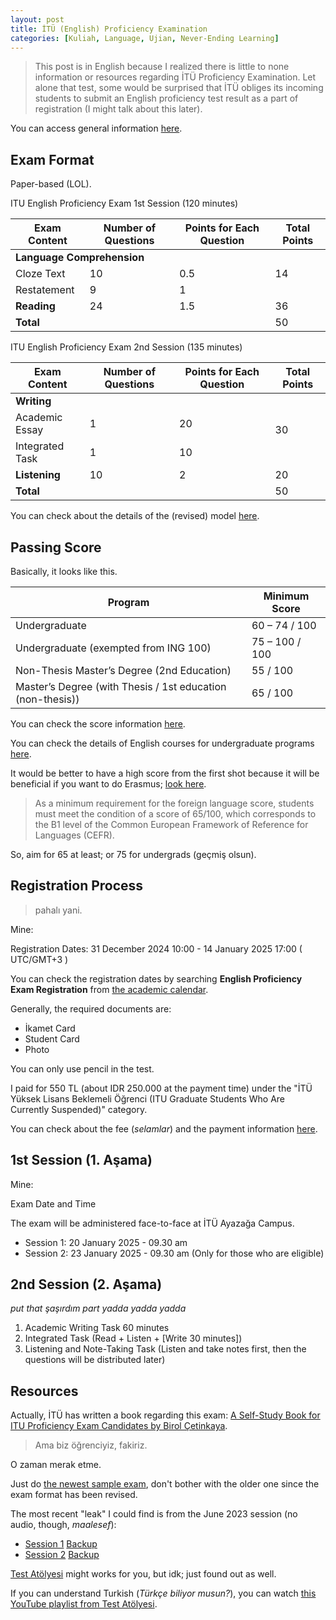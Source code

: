 ```yaml
---
layout: post
title: İTÜ (English) Proficiency Examination
categories: [Kuliah, Language, Ujian, Never-Ending Learning]
---
```


> This post is in English because I realized there is little to none information or resources regarding İTÜ Proficiency Examination. Let alone that test, some would be surprised that İTÜ obliges its incoming students to submit an English proficiency test result as a part of registration (I might talk about this later).

You can access general information [here](https://www.sis.itu.edu.tr/onkayitlar/english_exam/index_en.php).

## Exam Format

Paper-based (LOL).

ITU English Proficiency Exam 1st Session (120 minutes)

<table><thead>
  <tr>
    <th>Exam Content</th>
    <th>Number of Questions</th>
    <th>Points for Each Question</th>
    <th>Total Points</th>
  </tr></thead>
<tbody>
  <tr>
    <td colspan="3"><b>Language Comprehension</b></td>
    <td rowspan="3">14</td>
  </tr>
  <tr>
    <td>Cloze Text</td>
    <td>10</td>
    <td>0.5</td>
  </tr>
  <tr>
    <td>Restatement</td>
    <td>9</td>
    <td>1</td>
  </tr>
  <tr>
    <td><b>Reading</b></td>
    <td>24</td>
    <td>1.5</td>
    <td>36</td>
  </tr>
  <tr>
    <td colspan="3"><b>Total</b></td>
    <td>50</td>
  </tr>
</tbody>
</table>

ITU English Proficiency Exam 2nd Session (135 minutes)

<table><thead>
  <tr>
    <th>Exam Content</th>
    <th>Number of Questions</th>
    <th>Points for Each Question</th>
    <th>Total Points</th>
  </tr></thead>
<tbody>
  <tr>
    <td colspan="3"><b>Writing</b></td>
    <td rowspan="3">30</td>
  </tr>
  <tr>
    <td>Academic Essay</td>
    <td>1</td>
    <td>20</td>
  </tr>
  <tr>
    <td>Integrated Task</td>
    <td>1</td>
    <td>10</td>
  </tr>
  <tr>
    <td><b>Listening</b></td>
    <td>10</td>
    <td>2</td>
    <td>20</td>
  </tr>
  <tr>
    <td colspan="3"><b>Total</b></td>
    <td>50</td>
  </tr>
</tbody>
</table>

You can check about the details of the (revised) model [here](https://ydy.itu.edu.tr/en/programs/undergraduate-preparatory-program/proficiency-exam).

## Passing Score

Basically, it looks like this.

| Program                                                    | Minimum Score  |
|------------------------------------------------------------|----------------|
| Undergraduate                                              | 60 – 74 / 100  |
| Undergraduate (exempted from ING 100)                      | 75 – 100 / 100 |
| Non-Thesis Master’s Degree (2nd Education)                 | 55 / 100       |
| Master’s Degree (with Thesis / 1st education (non-thesis)) | 65 / 100       |

You can check the score information [here](https://www.sis.itu.edu.tr/EN/regulations/valid-english-tests-and-minimum-scores.php).

You can check the details of English courses for undergraduate programs [here](https://ydy.itu.edu.tr/en/programs/advanced-english).

It would be better to have a high score from the first shot because it will be beneficial if you want to do Erasmus; [look here](https://erasmus.itu.edu.tr/en/student-mobility-for-studies/ka131-program_countries/outgoing/application).

> As a minimum requirement for the foreign language score, students must meet the condition of a score of 65/100, which corresponds to the B1 level of the Common European Framework of Reference for Languages (CEFR).

So, aim for 65 at least; or 75 for undergrads (geçmiş olsun).

## Registration Process

> pahalı yani.

Mine:

Registration Dates: 31 December 2024 10:00 - 14 January 2025 17:00 ( UTC/GMT+3 )

You can check the registration dates by searching **English Proficiency Exam Registration** from [the academic calendar](https://www.takvim.sis.itu.edu.tr/AkademikTakvim/EN/academic-calendar/).

Generally, the required documents are:

- İkamet Card
- Student Card
- Photo

You can only use pencil in the test.

I paid for 550 TL (about IDR 250.000 at the payment time) under the "İTÜ Yüksek Lisans Beklemeli Öğrenci (ITU Graduate Students Who Are Currently Suspended)" category.

You can check about the fee (*selamlar*) and the payment information [here](https://www.sis.itu.edu.tr/onkayitlar/english_exam/basvuru/index.php?islem=sinav_ucreti).

## 1st Session (1. Aşama)

Mine:

Exam Date and Time

The exam will be administered face-to-face at İTÜ Ayazağa Campus.

- Session 1: 20 January 2025 - 09.30 am
- Session 2: 23 January 2025 - 09.30 am (Only for those who are eligible)

## 2nd Session (2. Aşama)

*put that şaşırdım part yadda yadda yadda*

1. Academic Writing Task 60 minutes
2. Integrated Task (Read + Listen + [Write 30 minutes])
3. Listening and Note-Taking Task (Listen and take notes first, then the questions will be distributed later)

## Resources

Actually, İTÜ has written a book regarding this exam: [A Self-Study Book for ITU Proficiency Exam Candidates by Birol Çetinkaya](https://www.ituvakif.com.tr/proficiency-wizard-a-self-study-book-for-itu-proficiency-exam-candidates).

> Ama biz öğrenciyiz, fakiriz.

O zaman merak etme.

Just do [the newest sample exam](https://ydy.itu.edu.tr/docs/librariesprovider95/default-document-library/sample-exam.zip?sfvrsn=dd1e5654_0), don't bother with the older one since the exam format has been revised.

The most recent "leak" I could find is from the June 2023 session (no audio, though, *maalesef*):

- [Session 1](https://www.scribd.com/document/712503292/ITU-SFL-2023-2024-MOCK-PROFICIENCY-SESSION-I-JUNE-2023-EXAM-2) [Backup](nanti)
- [Session 2](https://www.scribd.com/document/703597709/ITU-SFL-2023-2024-MOCK-PROFICIENCY-SESSION-II-JUNE-2023-EXAM-2) [Backup](nanti)

[Test Atölyesi](https://www.testatolyesi.com/) might works for you, but idk; just found out as well.

If you can understand Turkish (*Türkçe biliyor musun?*), you can watch [this YouTube playlist from Test Atölyesi](https://www.youtube.com/playlist?list=PL2bn6xXECq8UMjqjBSCIvGYwLFknHhJ1I).

